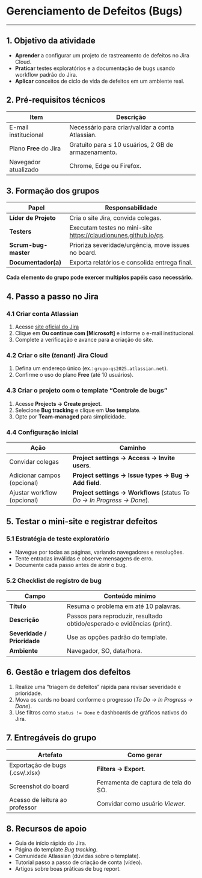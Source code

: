 # Gerenciamento de Defeitos (Bugs)
---
## 1. Objetivo da atividade
- **Aprender** a configurar um projeto de rastreamento de defeitos no Jira Cloud.  
- **Praticar** testes exploratórios e a documentação de bugs usando workflow padrão do Jira.  
- **Aplicar** conceitos de ciclo de vida de defeitos em um ambiente real.  

## 2. Pré-requisitos técnicos
| Item | Descrição |
|------|-----------|
| E-mail institucional | Necessário para criar/validar a conta Atlassian. |
| Plano **Free** do Jira | Gratuito para ≤ 10 usuários, 2 GB de armazenamento. |
| Navegador atualizado | Chrome, Edge ou Firefox. |

## 3. Formação dos grupos
| Papel | Responsabilidade |
|-------|------------------|
| **Líder de Projeto** | Cria o site Jira, convida colegas. |
| **Testers** | Executam testes no mini-site <https://claudionunes.github.io/qs>. |
| **Scrum-bug-master** | Prioriza severidade/urgência, move issues no board. |
| **Documentador(a)** | Exporta relatórios e consolida entrega final. |

**Cada elemento do grupo pode exercer multiplos papéis caso necessário.**


## 4. Passo a passo no Jira

### 4.1 Criar conta Atlassian
1. Acesse [site oficial do Jira](https://www.atlassian.com/br/software/jira)
2. Clique em **Ou continue com [Microsoft]** e informe o e-mail institucional.  
3. Complete a verificação e avance para a criação do site.  

### 4.2 Criar o site (*tenant*) Jira Cloud
1. Defina um endereço único (ex.: `grupo-qs2025.atlassian.net`).  
2. Confirme o uso do plano **Free** (até 10 usuários).  

### 4.3 Criar o projeto com o template “Controle de bugs”
1. Acesse **Projects → Create project**.  
2. Selecione **Bug tracking** e clique em **Use template**.  
3. Opte por **Team-managed** para simplicidade.  

### 4.4 Configuração inicial
| Ação | Caminho |
|------|---------|
| Convidar colegas | **Project settings → Access → Invite users**. |
| Adicionar campos (opcional) | **Project settings → Issue types → Bug → Add field**. |
| Ajustar workflow (opcional) | **Project settings → Workflows** (status *To Do → In Progress → Done*). |

## 5. Testar o mini-site e registrar defeitos

### 5.1 Estratégia de teste exploratório
- Navegue por todas as páginas, variando navegadores e resoluções.  
- Tente entradas inválidas e observe mensagens de erro.  
- Documente cada passo antes de abrir o bug.  

### 5.2 Checklist de registro de bug
| Campo | Conteúdo mínimo |
|-------|-----------------|
| **Título** | Resuma o problema em até 10 palavras. |
| **Descrição** | Passos para reproduzir, resultado obtido/esperado e evidências (print). |
| **Severidade / Prioridade** | Use as opções padrão do template. |
| **Ambiente** | Navegador, SO, data/hora. |

## 6. Gestão e triagem dos defeitos
1. Realize uma “triagem de defeitos” rápida para revisar severidade e prioridade.  
2. Mova os cards no board conforme o progresso (*To Do → In Progress → Done*).  
3. Use filtros como `status != Done` e dashboards de gráficos nativos do Jira.  

## 7. Entregáveis do grupo
| Artefato | Como gerar |
|----------|-----------|
| Exportação de bugs (.csv/.xlsx) | **Filters → Export**. |
| Screenshot do board | Ferramenta de captura de tela do SO. |
| Acesso de leitura ao professor | Convidar como usuário *Viewer*. |

## 8. Recursos de apoio
- Guia de início rápido do Jira.  
- Página do template *Bug tracking*.  
- Comunidade Atlassian (dúvidas sobre o template).  
- Tutorial passo a passo de criação de conta (vídeo).  
- Artigos sobre boas práticas de bug report.  
